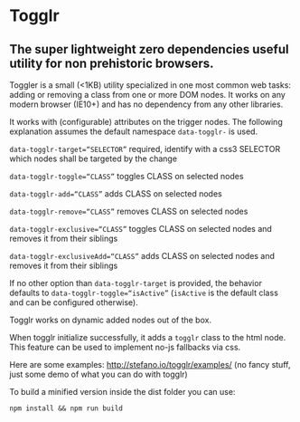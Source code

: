 # Togglr
## The super lightweight zero dependencies useful utility for non prehistoric browsers.

Toggler is a small (<1KB) utility specialized in one most common web tasks: adding or removing a class from one or more DOM nodes.
It works on any modern browser (IE10+) and has no dependency from any other libraries.

It works with (configurable) attributes on the trigger nodes. The following explanation assumes the default namespace `data-togglr-` is used.

`data-togglr-target=“SELECTOR”` required, identify with a css3 SELECTOR which nodes shall be targeted by the change

`data-togglr-toggle=“CLASS”` toggles CLASS on selected nodes

`data-togglr-add=“CLASS”` adds CLASS on selected nodes

`data-togglr-remove=“CLASS”` removes CLASS on selected nodes

`data-togglr-exclusive=“CLASS”` toggles CLASS on selected nodes and removes it from their siblings

`data-togglr-exclusiveAdd=“CLASS”` adds CLASS on selected nodes and removes it from their siblings

If no other option than `data-togglr-target` is provided, the behavior defaults to `data-togglr-toggle=“isActive”` (`isActive` is the default class and can be configured otherwise).

Togglr works on dynamic added nodes out of the box.

When togglr initialize successfully, it adds a `togglr` class to the html node. This feature can be used to implement no-js fallbacks via css.

Here are some examples: http://stefano.io/togglr/examples/ (no fancy stuff, just some demo of what you can do with togglr)

To build a minified version inside the dist folder you can use:
```
npm install && npm run build
```
